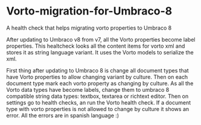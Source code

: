 # Vorto-migration-for-Umbraco-8
A health check that helps migrating vorto properties to Umbraco 8

After updating to Umbraco v8 from v7, all the Vorto properties become label properties.
This healtcheck looks all the content items for vorto xml and stores it as string language variant.
It uses the Vorto models to serialize the xml.

First thing after updating to Umbraco 8 is change all document types that have Vorto properties to allow changing variant by culture.
Then on each document type mark each vorto property as changing by culture.
As all the Vorto data types have become labels, change them to umbraco 8 compatible string data types: textbox, textarea or richtext editor.
Then on settings go to health checks, an run the Vorto health check.
If a document type with vorto properties is not allowed to change by culture it shows an error.
All the errors are in spanish language :)
